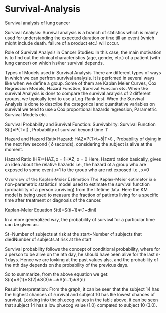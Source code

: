 # Survival-Analysis
Survival analysis of lung cancer

Survival Analysis:
Survival analysis is a branch of statistics which is mainly used for understanding the expected duration or time till an event (which might include death, failure of a product etc.) will occur.

Role of Survival Analysis in Cancer Studies:
In this case, the main motivation is to find out the clinical characteristics (age, gender, etc.) of a patient (with lung cancer) on which his/her survival depends.

Types of Models used in Survival Analysis
There are different types of ways in which we can perfrom survival analysis. It is perfomed in several ways like when we define a group. Some of them are Kaplan Meier Curves, Cox Regression Models, Hazard Function, Survival Function etc.
When the survival Analysis is done to compare the survival analysis of 2 different groups, we typically tend to use a Log-Rank test.
When the Survival Analysis is done to describe the categorical and quantitative variables on survival we tend to use a Cox proportional hazards regression, Parametric Survival Models etc.

Survival Probability and Survival Function:
Survivability:
Survival Function  S(t)=P(T>t) , Probability of survival beyond time 't'

Hazard and Hazard Ratio
Hazard:
HAZ=P(T<t+δ|T>t) , Probability of dying in the next few second ( δ  seconds), considering the subject is alive at the moment.

Hazard Ratio  (HR)=HAZ, x = 1HAZ, x = 0 
Here, Hazard ration basically, gives an idea about the relative hazards i.e., the hazard of a group who are exposed to some event  x=1  to the group who are not exposed i.e.,  x=0 


Overview of the Kaplan-Meier Estimation
The Kaplan-Meier estimator is a non-parametric statistical model used to estimate the survival function (probability of a person surviving) from the lifetime data. Here the KM model is being used to measure the fraction of patients living for a specific time after treatment or diagnosis of the cancer.

Kaplan-Meier Equation
S(ti)=S(ti−1)∗(1−dini)

In a more generalized way, the probability of survival for a particular time can be given as:

St=Number of subjects at risk at the start−Number of subjects that diedNumber of subjects at risk at the start
 
Survival probability follows the concept of conditional probability, where for a person to be alive on the nth day, he should have been alive for the last n-1 days. Hence we are looking at the past values also, and the probability of the nth day depends on the probability of the previous days.

So to summarize, from the above equation we get:
S(n)=S(1)∗S(2)∗S(3)∗...∗S(n−1)∗S(n)

Result Interpretation:
From the graph, it can be seen that the subject 14 has the highest chances of survival and subject 10 has the lowest chances of survival. Looking into the ph.ecog values in the table above, it can be seen that subject 14 has a low ph.ecog value (1.0) compared to subject 10 (3.0).
